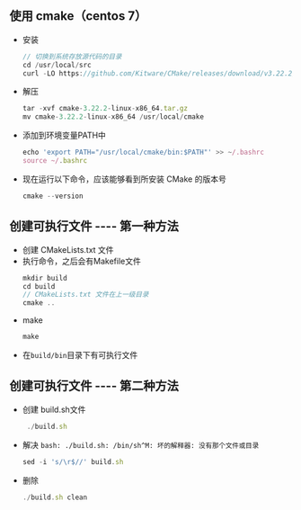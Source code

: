## 使用 cmake（centos 7）
 - 安装
    ```js
    // 切换到系统存放源代码的目录
    cd /usr/local/src
    curl -LO https://github.com/Kitware/CMake/releases/download/v3.22.2/cmake-3.22.2-linux-x86_64.tar.gz
    ```
 - 解压
    ```js
    tar -xvf cmake-3.22.2-linux-x86_64.tar.gz
    mv cmake-3.22.2-linux-x86_64 /usr/local/cmake
    ```
 - 添加到环境变量PATH中
    ```js
    echo 'export PATH="/usr/local/cmake/bin:$PATH"' >> ~/.bashrc
    source ~/.bashrc
    ```
 - 现在运行以下命令，应该能够看到所安装 CMake 的版本号
    ```js
    cmake --version
    ```
## 创建可执行文件 ---- 第一种方法
 - 创建 CMakeLists.txt 文件
 - 执行命令，之后会有Makefile文件
    ```js
    mkdir build
    cd build
    // CMakeLists.txt 文件在上一级目录
    cmake ..
    ```
 - make
    ```js
    make
    ```
 - 在`build/bin`目录下有可执行文件

## 创建可执行文件 ---- 第二种方法
 - 创建 build.sh文件
   ```js
    ./build.sh
   ```
 - 解决 `bash: ./build.sh: /bin/sh^M: 坏的解释器: 没有那个文件或目录`
    ```js
    sed -i 's/\r$//' build.sh
    ```
 - 删除
    ```js
    ./build.sh clean
    ```